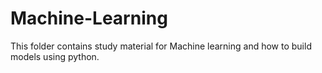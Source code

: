 # Machine-Learning
This folder contains study material for Machine learning and how to build models using python.
